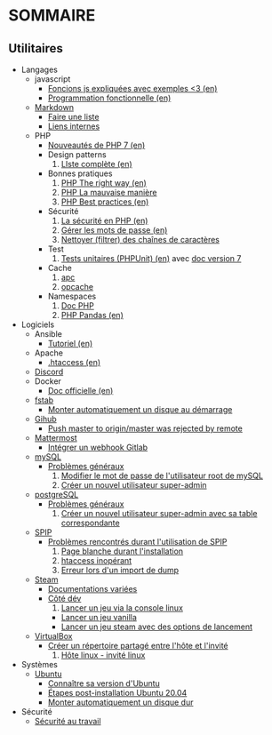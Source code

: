 # SOMMAIRE

## Utilitaires

+ Langages
  - javascript
    * [Foncions js expliquées avec exemples <3 (en)](https://30secondsofcode.org/)
    * [Programmation fonctionnelle (en)](https://mostly-adequate.gitbooks.io/mostly-adequate-guide/)
  - [Markdown](/langages/markdown/markdown.md)
    * [Faire une liste](/langages/markdown/markdown.md#écrire-une-liste-imbriquée)
    * [Liens internes](/langages/markdown/markdown.md#règles-sur-les-liens-internes)
  - PHP
    * [Nouveautés de PHP 7 (en)](https://daylerees.com/php-pandas-php7/)
    * Design patterns
      1. [LIste complète (en)](https://designpatternsphp.readthedocs.io/en/latest/)
    * Bonnes pratiques
      1. [PHP The right way (en)](https://phptherightway.com/)
      1. [PHP La mauvaise manière](http://www.phpthewrongway.com/fr/)
      1. [PHP Best practices (en)](https://phpbestpractices.org/)
    * Sécurité
      1. [La sécurité en PHP (en)](https://phpsecurity.readthedocs.io/en/latest/index.html)
      1. [Gérer les mots de passe (en)](https://paragonie.com/blog/2016/02/how-safely-store-password-in-2016)
      1. [Nettoyer (filtrer) des chaînes de caractères](https://secure.php.net/filter.filters.sanitize)
    * Test
      1. [Tests unitaires (PHPUnit) (en)](https://phpunit.de/getting-started/phpunit-8.html) avec [doc version 7](https://phpunit.readthedocs.io/fr/latest/)
    * Cache
      1. [apc](https://secure.php.net/ref.apc)
      1. [opcache](https://www.php.net/manual/en/book.opcache.php)
    * Namespaces
      1. [Doc PHP](https://secure.php.net/language.namespaces)
      1. [PHP Pandas (en)](https://daylerees.com/php-pandas-namespaces/)
+ Logiciels
  - Ansible
    * [Tutoriel (en)](https://serversforhackers.com/c/an-ansible-tutorial)
  - Apache
    * [.htaccess (en)](https://github.com/phanan/htaccess)
  - [Discord](/logiciels/discord/discord.md)
  - Docker
    * [Doc officielle (en)](https://docs.docker.com/)
  - [fstab](/logiciels/fstab/fstab.md)
    * [Monter automatiquement un disque au démarrage](/logiciels/fstab/fstab.md#monter-automatiquement-un-disque-au-dmarrage)
  - [Gihub](/logiciels/github/github.md)
    * [Push master to origin/master was rejected by remote](/logiciels/github/github.md#push-master-to-originmaster-was-rejected-by-remote)
  - [Mattermost](/logiciels/mattermost/mattermost.md)
    * [Intégrer un webhook Gitlab](/logiciels/mattermost/mattermost.md#Intégrer-un-webhook-Gitlab)
  - [mySQL](/logiciels/mysql/mysql.md)
    * [Problèmes généraux](/logiciels/mysql/mysql.md#problmes-gnraux)
      1. [Modifier le mot de passe de l'utilisateur root de mySQL](/logiciels/mysql/mysql.md#modifier-le-mot-de-passe-de-lutilisateur-root-de-mysql)
      1. [Créer un nouvel utilisateur super-admin](/logiciels/mysql/mysql.md#crer-un-nouvel-utilisateur-super-admin)
  - [postgreSQL](/logiciels/postgresql/postgresql.md)
      * [Problèmes généraux](/logiciels/postgresql/postgresql.md#problmes-gnraux)
        1. [Créer un nouvel utilisateur super-admin avec sa table correspondante](/logiciels/postgresql/postgresql.md#crer-un-nouvel-utilisateur-super-admin-avec-sa-table-correspondante)  
  - [SPIP](/logiciels/spip/spip.md)
    * [Problèmes rencontrés durant l'utilisation de SPIP](/logiciels/spip/spip.md#Problèmes-rencontrés-durant-l'utilisation-de-spip)
      1. [Page blanche durant l'installation](/logiciels/spip/spip.md#page-blanche-durant-linstallation)
      1. [htaccess inopérant](/logiciels/spip/spip.md#htaccess-inopérant)
      1. [Erreur lors d'un import de dump](/logiciels/spip/spip.md#erreur-lors-dun-import-de-dump)
  - [Steam](/logiciels/steam/steam.md)
    * [Documentations variées](/logiciels/steam/steam.md#documentations-varies)
    * [Côté dév](/logiciels/steam/steam.md#ct-dv)
      1. [Lancer un jeu via la console linux](/logiciels/steam/steam.md#lancer-un-jeu-via-la-console-linux)
        - [Lancer un jeu vanilla](/logiciels/steam/steam.md#lancer-un-jeu-vanilla)
        - [Lancer un jeu steam avec des options de lancement](/logiciels/steam/steam.md#lancer-un-jeu-steam-avec-des-options-de-lancement)
  - [VirtualBox](/logiciels/virtualbox/virtualbox.md)
    * [Créer un répertoire partagé entre l'hôte et l'invité](/logiciels/virtualbox/virtualbox.md#créer-un-dossier-partagé-entre-hôte-et-invité)
      1. [Hôte linux - invité linux](/logiciels/virtualbox/virtualbox.md#hôte-linux---invité-linux)  
+ Systèmes
  - [Ubuntu](/systemes/ubuntu/ubuntu.md)
    * [Connaître sa version d'Ubuntu](/systemes/ubuntu/ubuntu.md#connaître-sa-version-dubuntu)
    * [Étapes post-installation Ubuntu 20.04](/systemes/ubuntu/ubuntu.md#tapes-post-installation-ubuntu-2004)
    * [Monter automatiquement un disque dur](/systemes/ubuntu/ubuntu.md#monter-automatiquement-un-disque-dur)
+ Sécurité
  - [Sécurité au travail](/securite/securite_au_travail/securite_au_travail.md)